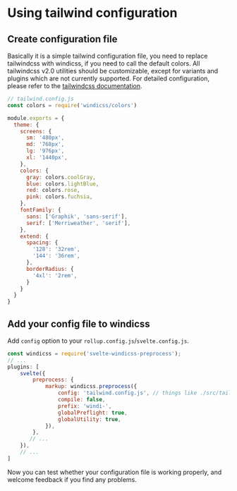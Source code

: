 # Using tailwind configuration

## Create configuration file

Basically it is a simple tailwind configuration file, you need to replace tailwindcss with windicss, if you need to call the default colors. All tailwindcss v2.0 utilities should be customizable, except for variants and plugins which are not currently supported. For detailed configuration, please refer to the [tailwindcss documentation](https://tailwindcss.com/docs/configuration).

```js
// tailwind.config.js
const colors = require('windicss/colors')

module.exports = {
  theme: {
    screens: {
      sm: '480px',
      md: '768px',
      lg: '976px',
      xl: '1440px',
    },
    colors: {
      gray: colors.coolGray,
      blue: colors.lightBlue,
      red: colors.rose,
      pink: colors.fuchsia,
    },
    fontFamily: {
      sans: ['Graphik', 'sans-serif'],
      serif: ['Merriweather', 'serif'],
    },
    extend: {
      spacing: {
        '128': '32rem',
        '144': '36rem',
      },
      borderRadius: {
        '4xl': '2rem',
      }
    }
  }
}
```

## Add your config file to windicss

Add `config` option to your `rollup.config.js`/`svelte.config.js`.

```js
const windicss = require('svelte-windicss-preprocess');
// ...
plugins: [
    svelte({
        preprocess: {
            markup: windicss.preprocess({
                config: 'tailwind.config.js', // things like ./src/tailwind.config.js also works
                compile: false,
                prefix: 'windi-',
                globalPreflight: true,
                globalUtility: true, 
            }),
        },
       // ...
    }),
    // ...
]
```

Now you can test whether your configuration file is working properly, and welcome feedback if you find any problems.
